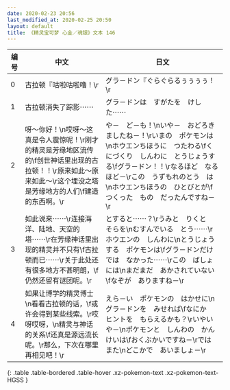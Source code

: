 ```yaml
---
date: 2020-02-23 20:56
last_modified_at: 2020-02-25 20:50
layout: default
title: 《精灵宝可梦 心金／魂银》文本 146
---
```

| 编号 | 中文 | 日文 |
| ---- | ---- | ---- |
| 0 | 古拉顿『咕啦咕啦噜！\r | グラ－ドン『ぐらぐらるぅぅぅぅ！\r |
| 1 | 古拉顿消失了踪影⋯⋯ | グラ－ドンは　すがたを　けした⋯⋯ |
| 2 | 呀～你好！\n哎呀～这真是令人震惊呢！\r刚才的精灵是芳缘地区流传的\f创世神话里出现的古拉顿！！\r原来如此～原来如此～\r这个埋没之塔是芳缘地方的人们\f建造的东西啊。\r | や－　ど－も！\nいや－　おどろきましたね－！\rいまの　ポケモンは\nホウエンちほうに　つたわる\fくにづくり　しんわに　とうじょうする\fグラ－ドン！！\rなるほど　なるほど－\rこの　うずもれのとう　は\nホウエンちほうの　ひとびとが\fつくった　もの　だったんですね－\r |
| 3 | 如此说来⋯⋯\r连接海洋、陆地、天空的塔⋯⋯\r在芳缘神话里出现的精灵并不只有\f古拉顿而已⋯⋯\r关于此处还有很多地方不甚明朗，\f仍然还留有谜团呢。\r | とすると⋯⋯？\rうみと　りくと　そらを\nむすんでいる　とう⋯⋯\rホウエンの　しんわに\nとうじょうする　ポケモンは\fグラ－ドンだけでは　なかった⋯⋯\rこの　ばしょには\nまだまだ　あかされていない\fなぞが　ありますね－\r |
| 4 | 如果让博学的精灵博士\n看看古拉顿的话，\f或许会得到某些线索。\r哎呀哎呀，\n精灵与神话的关系\f还真是源远流长呢。\r那么，下次在哪里再相见吧！\r | えら－い　ポケモンの　はかせに\nグラ－ドンを　みせれば\fなにか　ヒントを　もらえるかも？\rいやいや－\nポケモンと　しんわの　かんけいは\fおくぶかいですね－\rでは　また\nどこかで　あいましょ－\r |
{: .table .table-bordered .table-hover .xz-pokemon-text .xz-pokemon-text-HGSS }